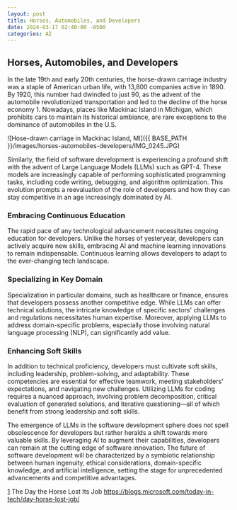 ```yaml
---
layout: post
title: Horses, Automobiles, and Developers
date: 2024-03-17 02:40:00 -0500
categories: AI 
---
```



## Horses, Automobiles, and Developers
In the late 19th and early 20th centuries, the horse-drawn carriage industry was a staple of American urban life, with 13,800 companies active in 1890. By 1920, this number had dwindled to just 90, as the advent of the automobile revolutionized transportation and led to the decline of the horse economy 1. Nowadays, places like Mackinac Island in Michigan, which prohibits cars to maintain its historical ambiance, are rare exceptions to the dominance of automobiles in the U.S.

![Hose-drawn carriage in Mackinac Island, MI]({{ BASE_PATH }}/images/horses-automobiles-developers/IMG_0245.JPG)

Similarly, the field of software development is experiencing a profound shift with the advent of Large Language Models (LLMs) such as GPT-4. These models are increasingly capable of performing sophisticated programming tasks, including code writing, debugging, and algorithm optimization. This evolution prompts a reevaluation of the role of developers and how they can stay competitive in an age increasingly dominated by AI.

### Embracing Continuous Education
The rapid pace of any technological advancement necessitates ongoing education for developers. Unlike the horses of yesteryear, developers can actively acquire new skills, embracing AI and machine learning innovations to remain indispensable. Continuous learning allows developers to adapt to the ever-changing tech landscape.

### Specializing in Key Domain 
Specialization in particular domains, such as healthcare or finance, ensures that developers possess another competitive edge. While LLMs can offer technical solutions, the intricate knowledge of specific sectors' challenges and regulations necessitates human expertise. Moreover, applying LLMs to address domain-specific problems, especially those involving natural language processing (NLP), can significantly add value.

### Enhancing Soft Skills
In addition to technical proficiency, developers must cultivate soft skills, including leadership, problem-solving, and adaptability. These competencies are essential for effective teamwork, meeting stakeholders' expectations, and navigating new challenges. Utilizing LLMs for coding requires a nuanced approach, involving problem decomposition, critical evaluation of generated solutions, and iterative questioning—all of which benefit from strong leadership and soft skills.

The emergence of LLMs in the software development sphere does not spell obsolescence for developers but rather heralds a shift towards more valuable skills. By leveraging AI to augment their capabilities, developers can remain at the cutting edge of software innovation. The future of software development will be characterized by a symbiotic relationship between human ingenuity, ethical considerations, domain-specific knowledge, and artificial intelligence, setting the stage for unprecedented advancements and competitive advantages.

[1](https://blogs.microsoft.com/today-in-tech/day-horse-lost-job/) The Day the Horse Lost Its Job https://blogs.microsoft.com/today-in-tech/day-horse-lost-job/ 
